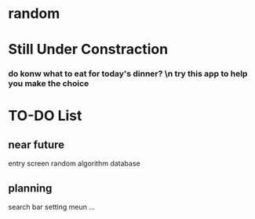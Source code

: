 # random
# Still Under Constraction

### do konw what to eat for today's dinner? \n try this app to help you make the choice


# TO-DO List
## near future
entry screen
random algorithm
database

## planning
search bar
setting meun
...
